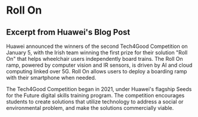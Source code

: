 # Roll On

## Excerpt from Huawei's Blog Post

Huawei announced the winners of the second Tech4Good Competition on January 5, with the Irish team winning the first prize for their solution "Roll On" that helps wheelchair users independently board trains. The Roll On ramp, powered by computer vision and IR sensors, is driven by AI and cloud computing linked over 5G. Roll On allows users to deploy a boarding ramp with their smartphone when needed.

The Tech4Good Competition began in 2021, under Huawei's flagship Seeds for the Future digital skills training program. The competition encourages students to create solutions that utilize technology to address a social or environmental problem, and make the solutions commercially viable.
